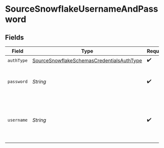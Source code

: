 # SourceSnowflakeUsernameAndPassword


## Fields

| Field                                                                                                         | Type                                                                                                          | Required                                                                                                      | Description                                                                                                   | Example                                                                                                       |
| ------------------------------------------------------------------------------------------------------------- | ------------------------------------------------------------------------------------------------------------- | ------------------------------------------------------------------------------------------------------------- | ------------------------------------------------------------------------------------------------------------- | ------------------------------------------------------------------------------------------------------------- |
| `authType`                                                                                                    | [SourceSnowflakeSchemasCredentialsAuthType](../../models/shared/SourceSnowflakeSchemasCredentialsAuthType.md) | :heavy_check_mark:                                                                                            | N/A                                                                                                           |                                                                                                               |
| `password`                                                                                                    | *String*                                                                                                      | :heavy_check_mark:                                                                                            | The password associated with the username.                                                                    |                                                                                                               |
| `username`                                                                                                    | *String*                                                                                                      | :heavy_check_mark:                                                                                            | The username you created to allow Airbyte to access the database.                                             | AIRBYTE_USER                                                                                                  |